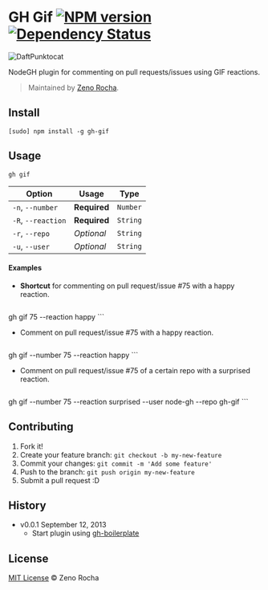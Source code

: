 # GH Gif [![NPM version](https://badge.fury.io/js/gh-gif.png)](http://badge.fury.io/js/gh-gif) [![Dependency Status](https://david-dm.org/node-gh/gh-gif.png)](https://david-dm.org/node-gh/gh-gif)

![DaftPunktocat](http://zno.io/RMu9/daftpunktocat.gif)

NodeGH plugin for commenting on pull requests/issues using GIF reactions.

> Maintained by [Zeno Rocha](https://github.com/zenorocha).

## Install

```
[sudo] npm install -g gh-gif
```

## Usage

```
gh gif
```

Option             | Usage        | Type
---                | ---          | ---
`-n`, `--number`   | **Required** | `Number`
`-R`, `--reaction` | **Required** | `String`
`-r`, `--repo`     | *Optional*   | `String`
`-u`, `--user`     | *Optional*   | `String`

#### Examples

* **Shortcut** for commenting on pull request/issue #75 with a happy reaction.

    ```
gh gif 75 --reaction happy
    ```

* Comment on pull request/issue #75 with a happy reaction.

    ```
gh gif --number 75 --reaction happy
    ```

* Comment on pull request/issue #75 of a certain repo with a surprised reaction.

    ```
gh gif --number 75 --reaction surprised --user node-gh --repo gh-gif
    ```

## Contributing

1. Fork it!
2. Create your feature branch: `git checkout -b my-new-feature`
3. Commit your changes: `git commit -m 'Add some feature'`
4. Push to the branch: `git push origin my-new-feature`
5. Submit a pull request :D

## History

* v0.0.1 September 12, 2013
    * Start plugin using [gh-boilerplate](https://github.com/node-gh/gh-boilerplate)

## License

[MIT License](http://zenorocha.mit-license.org) © Zeno Rocha